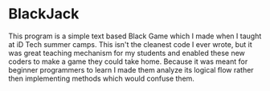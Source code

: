 # BlackJack
This program is a simple text based Black Game which I made when I taught at iD Tech summer camps. This isn't the cleanest code I ever wrote, but it was great teaching mechanism for my students and enabled these new coders to make a game they could take home. Because it was meant for beginner programmers to learn I made them analyze its logical flow rather then implementing methods which would confuse them.